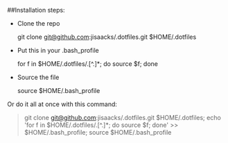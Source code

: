 ##Installation steps:

 - Clone the repo
    
    git clone git@github.com:jisaacks/.dotfiles.git $HOME/.dotfiles

 - Put this in your .bash_profile
    
    for f in $HOME/.dotfiles/.[^.]*; do source $f; done

 - Source the file
    
    source $HOME/.bash_profile

Or do it all at once with this command:

> git clone git@github.com:jisaacks/.dotfiles.git $HOME/.dotfiles; echo 'for f in $HOME/.dotfiles/.[^.]*; do source $f; done' >> $HOME/.bash_profile; source $HOME/.bash_profile
